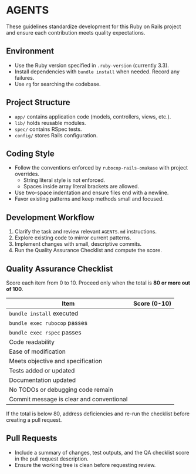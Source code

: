 # AGENTS

These guidelines standardize development for this Ruby on Rails project and ensure each contribution meets quality expectations.

## Environment
- Use the Ruby version specified in `.ruby-version` (currently 3.3).
- Install dependencies with `bundle install` when needed. Record any failures.
- Use `rg` for searching the codebase.

## Project Structure
- `app/` contains application code (models, controllers, views, etc.).
- `lib/` holds reusable modules.
- `spec/` contains RSpec tests.
- `config/` stores Rails configuration.

## Coding Style
- Follow the conventions enforced by `rubocop-rails-omakase` with project overrides.
  - String literal style is not enforced.
  - Spaces inside array literal brackets are allowed.
- Use two-space indentation and ensure files end with a newline.
- Favor existing patterns and keep methods small and focused.

## Development Workflow
1. Clarify the task and review relevant `AGENTS.md` instructions.
2. Explore existing code to mirror current patterns.
3. Implement changes with small, descriptive commits.
4. Run the Quality Assurance Checklist and compute the score.

## Quality Assurance Checklist
Score each item from 0 to 10. Proceed only when the total is **80 or more out of 100**.

| Item | Score (0-10) |
| --- | --- |
| `bundle install` executed | |
| `bundle exec rubocop` passes | |
| `bundle exec rspec` passes | |
| Code readability | |
| Ease of modification | |
| Meets objective and specification | |
| Tests added or updated | |
| Documentation updated | |
| No TODOs or debugging code remain | |
| Commit message is clear and conventional | |

If the total is below 80, address deficiencies and re-run the checklist before creating a pull request.

## Pull Requests
- Include a summary of changes, test outputs, and the QA checklist score in the pull request description.
- Ensure the working tree is clean before requesting review.
